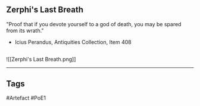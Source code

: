 ## Zerphi's Last Breath
"Proof that if you devote yourself to a god of death,
you may be spared from its wrath."
- Icius Perandus, Antiquities Collection, Item 408
##
![[Zerphi's Last Breath.png]]

---
## Tags
#Artefact
#PoE1